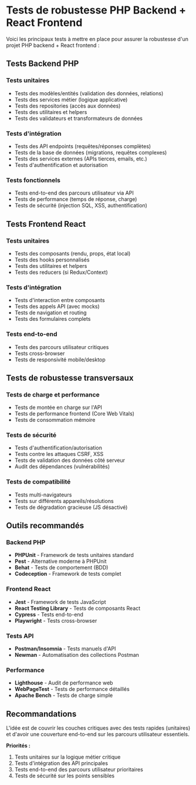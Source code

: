 # Tests de robustesse PHP Backend + React Frontend

Voici les principaux tests à mettre en place pour assurer la robustesse d'un projet PHP backend + React frontend :

## Tests Backend PHP

### Tests unitaires
- Tests des modèles/entités (validation des données, relations)
- Tests des services métier (logique applicative)
- Tests des repositories (accès aux données)
- Tests des utilitaires et helpers
- Tests des validateurs et transformateurs de données

### Tests d'intégration
- Tests des API endpoints (requêtes/réponses complètes)
- Tests de la base de données (migrations, requêtes complexes)
- Tests des services externes (APIs tierces, emails, etc.)
- Tests d'authentification et autorisation

### Tests fonctionnels
- Tests end-to-end des parcours utilisateur via API
- Tests de performance (temps de réponse, charge)
- Tests de sécurité (injection SQL, XSS, authentification)

## Tests Frontend React

### Tests unitaires
- Tests des composants (rendu, props, état local)
- Tests des hooks personnalisés
- Tests des utilitaires et helpers
- Tests des reducers (si Redux/Context)

### Tests d'intégration
- Tests d'interaction entre composants
- Tests des appels API (avec mocks)
- Tests de navigation et routing
- Tests des formulaires complets

### Tests end-to-end
- Tests des parcours utilisateur critiques
- Tests cross-browser
- Tests de responsivité mobile/desktop

## Tests de robustesse transversaux

### Tests de charge et performance
- Tests de montée en charge sur l'API
- Tests de performance frontend (Core Web Vitals)
- Tests de consommation mémoire

### Tests de sécurité
- Tests d'authentification/autorisation
- Tests contre les attaques CSRF, XSS
- Tests de validation des données côté serveur
- Audit des dépendances (vulnérabilités)

### Tests de compatibilité
- Tests multi-navigateurs
- Tests sur différents appareils/résolutions
- Tests de dégradation gracieuse (JS désactivé)

## Outils recommandés

### Backend PHP
- **PHPUnit** - Framework de tests unitaires standard
- **Pest** - Alternative moderne à PHPUnit
- **Behat** - Tests de comportement (BDD)
- **Codeception** - Framework de tests complet

### Frontend React
- **Jest** - Framework de tests JavaScript
- **React Testing Library** - Tests de composants React
- **Cypress** - Tests end-to-end
- **Playwright** - Tests cross-browser

### Tests API
- **Postman/Insomnia** - Tests manuels d'API
- **Newman** - Automatisation des collections Postman

### Performance
- **Lighthouse** - Audit de performance web
- **WebPageTest** - Tests de performance détaillés
- **Apache Bench** - Tests de charge simple

## Recommandations

L'idée est de couvrir les couches critiques avec des tests rapides (unitaires) et d'avoir une couverture end-to-end sur les parcours utilisateur essentiels.

**Priorités :**
1. Tests unitaires sur la logique métier critique
2. Tests d'intégration des API principales
3. Tests end-to-end des parcours utilisateur prioritaires
4. Tests de sécurité sur les points sensibles

